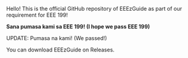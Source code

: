 Hello! This is the official GitHub repository of EEEzGuide as part of our requirement for EEE 199! 

**Sana pumasa kami sa EEE 199! (I hope we pass EEE 199)**

UPDATE: Pumasa na kami! (We passed!)

You can download EEEzGuide on Releases.
